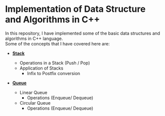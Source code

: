 # **Implementation of Data Structure and Algorithms in C++**

In this repository, I have implemented some of the basic data structures and algorithms in C++ language.  
Some of the concepts that I have covered here are:
* [**Stack**](./Stack/)
     * Operations in a Stack (Push / Pop)
     * Application of Stacks
       * Infix to Postfix conversion

* [**Queue**](./Queue/)
     * Linear Queue
       * Operations (Enqueue/ Dequeue)
     * Circular Queue
       * Operations (Enqueue/ Dequeue)